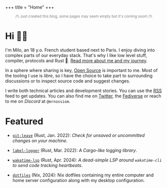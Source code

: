 +++
title = "Home"
+++

<small style="color: grey; display: block; text-align: center;">
/!\ Just created this blog, some pages may seem empty but it's coming soon! /!\
</small>

# Hi 👋🏻
<!-- quick introduction and link to in-depth bio -->

I'm Milo, an 18 y.o. French student based next to Paris. I enjoy diving into complex parts of our everyday stack. That's why I like low level stuff, compiler, protocols and Rust 🦀. [Read more about me and my journey](@/about.md).

In a sphere where sharing is key, [Open Source](https://opensource.org/osd) is important to me. Most of the tooling I use is *libre*, so I have the choice to take part to surrounding discussions or to inspect source code and suggest changes.

I write both technical articles and development stories. You can use the [RSS](/atom.xml) feed to get updates. You can also find me on [Twitter](https://twitter.com/milomoisson), the [Fediverse](https://elk.zone/fosstodon.org/@milomoisson) or reach to me on _Discord_ at `@mrnossiom`.

<!-- cv -->

# Featured
<!-- list featured projects or posts -->

- [`git-leave`](https://github.com/mrnossiom/git-leave) (Rust, Jan. 2022): _Check for unsaved or uncommitted changes on your machine_.

- [`label-logger`](https://github.com/mrnossiom/label-logger) (Rust, Mar. 2022): _A Cargo-like logging library_.

- [`wakatime-lsp`](https://github.com/mrnossiom/wakatime-lsp) (Rust, Apr. 2024): _A dead-simple LSP around `wakatime-cli` to send code tracking heartbeats_.

- [`dotfiles`](https://github.com/mrnossiom/dotfiles) (Nix, 2024): Nix dotfiles containing my entire computer and home server configuration along with my desktop configuration.

<!-- TODO: is it really where I want to place this? -->
<!-- <details> -->
<!-- <summary><strong>Generated metrics</strong></summary> -->
<!-- {{ figure(src="https://gist.githubusercontent.com/mrnossiom/a6a60000aa7170b2ea668e138dabc107/raw/metrics.svg") }} -->
<!-- </details> -->

